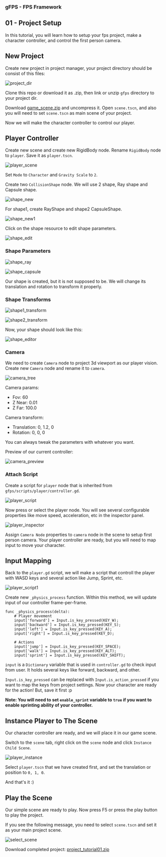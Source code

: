 ### gFPS - FPS Framework
## 01 - Project Setup

In this tutorial, you will learn how to setup your fps project, make a character controller, and control the first person camera.

## New Project

Create new project in project manager, your project directory should be consist of this files:

![project_dir](resources/project_dir.png?raw=true)

Clone this repo or download it as .zip, then link or unzip `gfps` directory to your project dir.

Download [game_scene.zip](resources/game_scene.zip?raw=true) and uncompress it. Open `scene.tscn`, and also you will need to set `scene.tscn` as main scene of your project.

Now we will make the character controller to control our player.

## Player Controller

Create new scene and create new RigidBody node. Rename `RigidBody` node to `player`. Save it as `player.tscn`.

![player_scene](resources/player_scene.png?raw=true)

Set `Mode` to `Character` and `Gravity Scale` to `2`.

Create two `CollisionShape` node. We will use 2 shape, Ray shape and Capsule shape.

![shape_new](resources/shape_new.png?raw=true)

For shape1, create RayShape and shape2 CapsuleShape.

![shape_new1](resources/shape_new1.png?raw=true)

Click on the shape resource to edit shape parameters.

![shape_edit](resources/shape_edit.png?raw=true)

### Shape Parameters

![shape_ray](resources/shape_ray.png?raw=true)

![shape_capsule](resources/shape_capsule.png?raw=true)

Our shape is created, but it is not supposed to be. We will change its translation and rotation to transform it properly.

### Shape Transforms

![shape1_transform](resources/shape1_transform.png?raw=true)

![shape2_transform](resources/shape2_transform.png?raw=true)

Now, your shape should look like this:

![shape_editor](resources/shape_editor.png?raw=true)

### Camera

We need to create `Camera` node to project 3d viewport as our player vision. Create new `Camera` node and rename it to `camera`.

![camera_tree](resources/camera_tree.png?raw=true)

Camera params:

- Fov: 60
- Z Near: 0.01
- Z Far: 100.0

Camera transform:

- Translation: 0, 1.2, 0
- Rotation: 0, 0, 0

You can always tweak the parameters with whatever you want.

Preview of our current controller:

![camera_preview](resources/camera_preview.png?raw=true)

### Attach Script

Create a script for `player` node that is inherited from `gfps/scripts/player/controller.gd`.

![player_script](resources/player_script.png?raw=true)

Now press or select the player node. You will see several configurable properties like move speed, acceleration, etc in the inspector panel.

![player_inspector](resources/player_inspector.png?raw=true)

Assign `Camera Node` properties to `camera` node in the scene to setup first person camera. Your player controller are ready, but you will need to map input to move your character.

## Input Mapping

Back to the `player.gd` script, we will make a script that controll the player with WASD keys and several action like Jump, Sprint, etc.

![player_script1](resources/player_script1.png?raw=true)

Create new `_physics_process` function. Within this method, we will update input of our controller frame-per-frame.

```
func _physics_process(delta):
	# Player movement
	input['forward'] = Input.is_key_pressed(KEY_W);
	input['backward'] = Input.is_key_pressed(KEY_S);
	input['left'] = Input.is_key_pressed(KEY_A);
	input['right'] = Input.is_key_pressed(KEY_D);
	
	# Actions
	input['jump'] = Input.is_key_pressed(KEY_SPACE);
	input['walk'] = Input.is_key_pressed(KEY_ALT);
	input['sprint'] = Input.is_key_pressed(KEY_SHIFT);
```

`input` is a `Dictionary` variable that is used in `controller.gd` to check input from user. It holds several keys like forward, backward, and other.

`Input.is_key_pressed` can be replaced with `Input.is_action_pressed` if you want to map the keys from project settings. Now your character are ready for the action! But, save it first :p

**Note: You will need to set `enable_sprint` variable to `true` if you want to enable sprinting ability of your controller.**

## Instance Player to The Scene

Our character controller are ready, and we will place it in our game scene.

Switch to the `scene` tab, right click on the `scene` node and click `Instance Child Scene`.

![player_instance](resources/player_instance.png?raw=true)

Select `player.tscn` that we have created first, and set the translation or position to `0, 1, 0`.

And that's it :)

## Play the Scene

Our simple scene are ready to play. Now press F5 or press the play button to play the project.

If you see the following message, you need to select `scene.tscn` and set it as your main project scene.

![select_scene](resources/select_scene.png?raw=true)

Download completed project: [project_tutorial01.zip](project_tutorial01.zip?raw=true)
